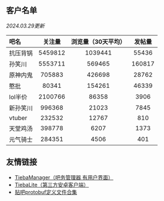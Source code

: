 ## 客户名单

*2024.03.29更新*

| 吧名     | 关注量  | 浏览量（30天平均） | 发帖量 |
| :------- | :-----: | :----------------: | :----: |
| 抗压背锅 | 5459812 |      1039441       | 55436  |
| 孙笑川   | 5553711 |       569465       | 160817 |
| 原神内鬼 | 705883  |       426698       | 28762  |
| 憨批     |  80341  |       154261       | 46339  |
| lol半价  | 2100766 |       86358        |  3906  |
| 新孙笑川 | 996368  |       21023        |  7845  |
| vtuber   | 232532  |       12767        |  810   |
| 天堂鸡汤 | 398778  |        6207        |  1373  |
| 元气骑士 | 284351  |        4506        |  401   |

## 友情链接

+ [TiebaManager（吧务管理器 有用户界面）](https://github.com/dog194/TiebaManager)
+ [TiebaLite（第三方安卓客户端）](https://github.com/HuanCheng65/TiebaLite/tree/4.0-dev)
+ [贴吧protobuf定义文件合集](https://github.com/n0099/tbclient.protobuf)

